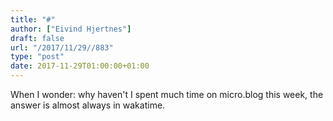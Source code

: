 ```yaml
---
title: "#"
author: ["Eivind Hjertnes"]
draft: false
url: "/2017/11/29//883"
type: "post"
date: 2017-11-29T01:00:00+01:00
---
```


When I wonder: why haven't I spent much time on micro.blog this week,
the answer is almost always in wakatime.
